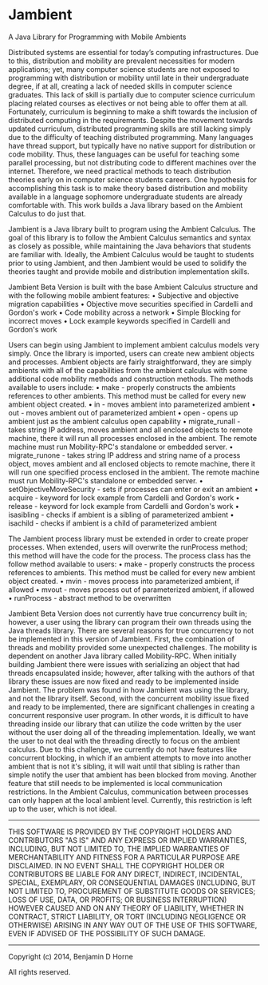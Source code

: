 Jambient
========

A Java Library for Programming with Mobile Ambients

Distributed systems are essential for today’s computing infrastructures. Due to this, distribution and mobility are prevalent necessities for modern applications; yet, many computer science students are not exposed to programming with distribution or mobility until late in their undergraduate degree, if at all, creating a lack of needed skills in computer science graduates. This lack of skill is partially due to computer science curriculum placing related courses as electives or not being able to offer them at all. Fortunately, curriculum is beginning to make a shift towards the inclusion of distributed computing in the requirements. Despite the movement towards updated curriculum, distributed programming skills are still lacking simply due to the difficulty of teaching distributed programming. Many languages have thread support, but typically have no native support for distribution or code mobility. Thus, these languages can be useful for teaching some parallel processing, but not distributing code to different machines over the internet. Therefore, we need practical methods to teach distribution theories early on in computer science students careers. One hypothesis for accomplishing this task is to make theory based distribution and mobility available in a language sophomore undergraduate students are already comfortable with. This work builds a Java library based on the Ambient Calculus to do just that.

Jambient is a Java library built to program using the Ambient Calculus. The goal of this library is to follow the Ambient Calculus semantics and syntax as closely as possible, while maintaining the Java behaviors that students are familiar with. Ideally, the Ambient Calculus would be taught to students prior to using Jambient, and then Jambient would be used to solidify the theories taught and provide mobile and distribution implementation skills. 

Jambient Beta Version is built with the base Ambient Calculus structure and with the following mobile ambient features:
•	Subjective and objective migration capabilities
•	Objective move securities specified in Cardelli and Gordon's work
•	Code mobility across a network
•	Simple Blocking for incorrect moves
•	Lock example keywords specified in Cardelli and Gordon's work

Users can begin using Jambient to implement ambient calculus models very simply. Once the library is imported, users can create new ambient objects and processes. Ambient objects are fairly straightforward, they are simply ambients with all of the capabilities from the ambient calculus with some additional code mobility methods and construction methods. The methods available to users include:
•	make - properly constructs the ambients references to other ambients. This method must be called for every new ambient object created.
•	in - moves ambient into parameterized ambient
•	out - moves ambient out of parameterized ambient
•	open - opens up ambient just as the ambient calculus open capability
•	migrate_runall - takes string IP address, moves ambient and all enclosed objects to remote machine, there it will run all processes enclosed in the ambient. The remote machine must run Mobility-RPC's standalone or  embedded server.
•	migrate_runone - takes string IP address and string name of a process object, moves ambient and all enclosed objects to remote machine, there it will run one specified process enclosed in the ambient. The remote machine must run Mobility-RPC's standalone or  embedded server.
•	setObjectiveMoveSecurity - sets if processes can enter or exit an ambient
•	acquire - keyword for lock example from Cardelli and Gordon's work
•	release - keyword for lock example from Cardelli and Gordon's work
•	isasibling - checks if ambient is a sibling of parameterized ambient
•	isachild - checks if ambient is a child of parameterized ambient


The Jambient process library must be extended in order to create proper processes. When extended, users will overwrite the runProcess method; this  method will have the code for the process. The process class has the follow method available to users:
•	make - properly constructs the process references to ambients. This method must be called for every new ambient object created.
•	mvin - moves process into parameterized ambient, if allowed
•	mvout - moves process out of parameterized ambient, if allowed
•	runProcess - abstract method to be overwritten
 
Jambient Beta Version does not currently have true concurrency built in; however, a user using the library can program their own threads using the Java threads library. There are several reasons for true concurrency to not be implemented in this version of Jambient. First, the combination of threads and mobility provided some unexpected challenges. The mobility is dependent on another Java library called Mobility-RPC. When initially building Jambient there were issues with serializing an object that had threads encapsulated inside; however, after talking with the authors of that library these issues are now fixed and ready to be implemented inside Jambient. The problem was found in how Jambient was using the library, and not the library itself. Second, with the concurrent mobility issue fixed and ready to be implemented, there are significant challenges in creating a concurrent responsive user program. In other words, it is difficult to have threading inside our library that can utilize the code written by the user without the user doing all of the threading implementation. Ideally, we want the user to not deal with the threading directly to focus on the ambient calculus. Due to this challenge, we currently do not have features like concurrent blocking, in which if an ambient attempts to move into another ambient that is not it's sibling, it will wait until that sibling is rather than simple notify the user that ambient has been blocked from moving. Another feature that still needs to be implemented is local communication restrictions. In the Ambient Calculus, communication between processes can only happen at the local ambient level. Currently, this restriction is left up to the user, which is not ideal. 

***************************************************************
THIS SOFTWARE IS PROVIDED BY THE COPYRIGHT HOLDERS AND CONTRIBUTORS "AS IS" AND ANY EXPRESS OR IMPLIED WARRANTIES, INCLUDING, BUT NOT LIMITED TO, THE IMPLIED WARRANTIES OF MERCHANTABILITY AND FITNESS FOR A PARTICULAR PURPOSE ARE DISCLAIMED. IN NO EVENT SHALL THE COPYRIGHT HOLDER OR CONTRIBUTORS BE LIABLE FOR ANY DIRECT, INDIRECT, INCIDENTAL, SPECIAL, EXEMPLARY, OR CONSEQUENTIAL DAMAGES (INCLUDING, BUT NOT LIMITED TO, PROCUREMENT OF SUBSTITUTE GOODS OR SERVICES; LOSS OF USE, DATA, OR PROFITS; OR BUSINESS INTERRUPTION) HOWEVER CAUSED AND ON ANY THEORY OF LIABILITY, WHETHER IN CONTRACT, STRICT LIABILITY, OR TORT (INCLUDING NEGLIGENCE OR OTHERWISE) ARISING IN ANY WAY OUT OF THE USE OF THIS SOFTWARE, EVEN IF ADVISED OF THE POSSIBILITY OF SUCH DAMAGE.

*****************************************************************
Copyright (c) 2014, Benjamin D Horne

All rights reserved.
